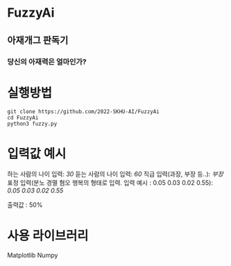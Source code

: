 # FuzzyAi

## 아재개그 판독기
### 당신의 아재력은 얼마인가?


# 실행방법
```
git clone https://github.com/2022-SKHU-AI/FuzzyAi
cd FuzzyAi
python3 fuzzy.py
```

# 입력값 예시
하는 사람의 나이 입력: _30_
듣는 사람의 나이 입력: _60_
직급 입력(과장, 부장 등..): _부장_
표정 입력(분노 경멸 혐오 행복의 형태로 입력.
입력 예시 : 0.05 0.03 0.02 0.55): _0.05 0.03 0.02 0.55_

출력값 : 50%

# 사용 라이브러리
Matplotlib
Numpy
